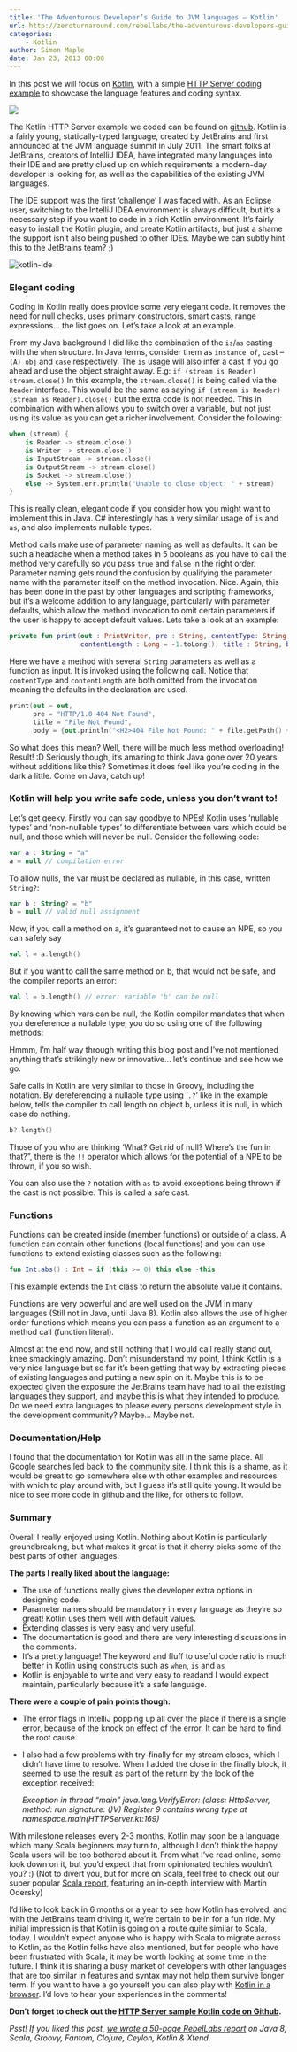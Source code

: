 ```yaml
---
title: 'The Adventurous Developer’s Guide to JVM languages – Kotlin'
url: http://zeroturnaround.com/rebellabs/the-adventurous-developers-guide-to-jvm-languages-kotlin/
categories:
    - Kotlin
author: Simon Maple
date: Jan 23, 2013 00:00
---
```

In this post we will focus on [Kotlin](http://kotlin.jetbrains.org/), with a simple [HTTP Server coding example](https://github.com/sjmaple/Kotlin-HTTP-Server) to showcase the language features and coding syntax.

[![](http://devnet.jetbrains.net/servlet/JiveServlet/showImage/2-5456865-25537/KotlinLogo.png)](http://devnet.jetbrains.net/servlet/JiveServlet/showImage/2-5456865-25537/KotlinLogo.png)

The Kotlin HTTP Server example we coded can be found on [github](https://github.com/sjmaple/Kotlin-HTTP-Server). Kotlin is a fairly young, statically-typed language, created by JetBrains and first announced at the JVM language summit in July 2011\. The smart folks at JetBrains, creators of IntelliJ IDEA, have integrated many languages into their IDE and are pretty clued up on which requirements a modern-day developer is looking for, as well as the capabilities of the existing JVM languages.

The IDE support was the first ‘challenge’ I was faced with. As an Eclipse user, switching to the IntelliJ IDEA environment is always difficult, but it’s a necessary step if you want to code in a rich Kotlin environment. It’s fairly easy to install the Kotlin plugin, and create Kotlin artifacts, but just a shame the support isn’t also being pushed to other IDEs. Maybe we can subtly hint this to the JetBrains team? ;)

![kotlin-ide](http://zeroturnaround.com/wp-content/uploads/2013/01/kotlin-ide.png)

### Elegant coding

Coding in Kotlin really does provide some very elegant code. It removes the need for null checks, uses primary constructors, smart casts, range expressions... the list goes on. Let’s take a look at an example.

From my Java background I did like the combination of the `is`/`as` casting with the `when` structure. In Java terms, consider them as `instance of`, cast – `(A) obj` and `case` respectively. The `is` usage will also infer a cast if you go ahead and use the object straight away. E.g: `if (stream is Reader) stream.close()` In this example, the `stream.close()` is being called via the `Reader` interface. This would be the same as saying `if (stream is Reader) (stream as Reader).close()` but the extra code is not needed. This in combination with when allows you to switch over a variable, but not just using its value as you can get a richer involvement. Consider the following:

```kotlin
when (stream) {
    is Reader -> stream.close()
    is Writer -> stream.close()
    is InputStream -> stream.close()
    is OutputStream -> stream.close()
    is Socket -> stream.close()
    else -> System.err.println("Unable to close object: " + stream)
}
```

This is really clean, elegant code if you consider how you might want to implement this in Java. C# interestingly has a very similar usage of `is` and `as`, and also implements nullable types.

Method calls make use of parameter naming as well as defaults. It can be such a headache when a method takes in 5 booleans as you have to call the method very carefully so you pass `true` and `false` in the right order. Parameter naming gets round the confusion by qualifying the parameter name with the parameter itself on the method invocation. Nice. Again, this has been done in the past by other languages and scripting frameworks, but it’s a welcome addition to any language, particularly with parameter defaults, which allow the method invocation to omit certain parameters if the user is happy to accept default values. Lets take a look at an example:

```kotlin
private fun print(out : PrintWriter, pre : String, contentType: String = "text/html",
                  contentLength : Long = -1.toLong(), title : String, body : () -> Unit)
```

Here we have a method with several `String` parameters as well as a function as input. It is invoked using the following call. Notice that `contentType` and `contentLength` are both omitted from the invocation meaning the defaults in the declaration are used.

```kotlin
print(out = out,
      pre = "HTTP/1.0 404 Not Found",
      title = "File Not Found",
      body = {out.println("<H2>404 File Not Found: " + file.getPath() + "</H2>")})
```

So what does this mean? Well, there will be much less method overloading! Result! :D Seriously though, it’s amazing to think Java gone over 20 years without additions like this? Sometimes it does feel like you’re coding in the dark a little. Come on Java, catch up!

### Kotlin will help you write safe code, unless you don’t want to!

Let’s get geeky. Firstly you can say goodbye to NPEs! Kotlin uses ‘nullable types’ and ‘non-nullable types’ to differentiate between vars which could be null, and those which will never be null. Consider the following code:

```kotlin
var a : String = "a"
a = null // compilation error
```

To allow nulls, the var must be declared as nullable, in this case, written `String?`:

```kotlin
var b : String? = "b"
b = null // valid null assignment
```

Now, if you call a method on a, it’s guaranteed not to cause an NPE, so you can safely say

```kotlin
val l = a.length()
```

But if you want to call the same method on b, that would not be safe, and the compiler reports an error:

```kotlin
val l = b.length() // error: variable 'b' can be null
```

By knowing which vars can be null, the Kotlin compiler mandates that when you dereference a nullable type, you do so using one of the following methods:

Hmmm, I’m half way through writing this blog post and I’ve not mentioned anything that’s strikingly new or innovative... let’s continue and see how we go.

Safe calls in Kotlin are very similar to those in Groovy, including the notation. By dereferencing a nullable type using ‘`.?`‘ like in the example below, tells the compiler to call length on object b, unless it is null, in which case do nothing.

```kotlin
b?.length()
```

Those of you who are thinking ‘What? Get rid of null? Where’s the fun in that?”, there is the `!!` operator which allows for the potential of a NPE to be thrown, if you so wish.

You can also use the `?` notation with `as` to avoid exceptions being thrown if the cast is not possible. This is called a safe cast.

### Functions

Functions can be created inside (member functions) or outside of a class. A function can contain other functions (local functions) and you can use functions to extend existing classes such as the following:

```kotlin
fun Int.abs() : Int = if (this >= 0) this else -this
```

This example extends the `Int` class to return the absolute value it contains.

Functions are very powerful and are well used on the JVM in many languages (Still not in Java, until Java 8). Kotlin also allows the use of higher order functions which means you can pass a function as an argument to a method call (function literal).

Almost at the end now, and still nothing that I would call really stand out, knee smackingly amazing. Don’t misunderstand my point, I think Kotlin is a very nice language but so far it’s been getting that way by extracting pieces of existing languages and putting a new spin on it. Maybe this is to be expected given the exposure the JetBrains team have had to all the existing languages they support, and maybe this is what they intended to produce. Do we need extra languages to please every persons development style in the development community? Maybe... Maybe not.

### Documentation/Help

I found that the documentation for Kotlin was all in the same place. All Google searches led back to the [community site](http://confluence.jetbrains.net/display/Kotlin/Welcome). I think this is a shame, as it would be great to go somewhere else with other examples and resources with which to play around with, but I guess it’s still quite young. It would be nice to see more code in github and the like, for others to follow.

### Summary

Overall I really enjoyed using Kotlin. Nothing about Kotlin is particularly groundbreaking, but what makes it great is that it cherry picks some of the best parts of other languages.

**The parts I really liked about the language:**

*   The use of functions really gives the developer extra options in designing code.
*   Parameter names should be mandatory in every language as they’re so great! Kotlin uses them well with default values.
*   Extending classes is very easy and very useful.
*   The documentation is good and there are very interesting discussions in the comments.
*   It’s a pretty language! The keyword and fluff to useful code ratio is much better in Kotlin using constructs such as `when`, `is` and `as`
*   Kotlin is enjoyable to write and very easy to readand I would expect maintain, particularly because it’s a safe language.

**There were a couple of pain points though:**

*   The error flags in IntelliJ popping up all over the place if there is a single error, because of the knock on effect of the error. It can be hard to find the root cause.
*   I also had a few problems with try-finally for my stream closes, which I didn’t have time to resolve. When I added the close in the finally block, it seemed to use the result as part of the return by the look of the exception received:

    _Exception in thread “main” java.lang.VerifyError: (class: HttpServer, method: run signature: ()V) Register 9 contains wrong type
    at namespace.main(HTTPServer.kt:169)_

With milestone releases every 2-3 months, Kotlin may soon be a language which many Scala beginners may turn to, although I don’t think the happy Scala users will be too bothered about it. From what I’ve read online, some look down on it, but you’d expect that from opinionated techies wouldn’t you? :) (Not to divert you, but for more on Scala, feel free to check out our super popular [Scala report](http://zeroturnaround.com/labs/scala-2013-a-pragmatic-guide-to-scala-adoption-in-your-java-organization/), featuring an in-depth interview with Martin Odersky)

I’d like to look back in 6 months or a year to see how Kotlin has evolved, and with the JetBrains team driving it, we’re certain to be in for a fun ride. My initial impression is that Kotlin is going on a route quite similar to Scala, today. I wouldn’t expect anyone who is happy with Scala to migrate across to Kotlin, as the Kotlin folks have also mentioned, but for people who have been frustrated with Scala, it may be worth looking at some time in the future. I think it is sharing a busy market of developers with other languages that are too similar in features and syntax may not help them survive longer term. If you want to have a go yourself you can also play with [Kotlin in a browser](http://kotlin-demo.jetbrains.com). I’d love to hear your experiences in the comments!

**Don’t forget to check out the [HTTP Server sample Kotlin code on Github](https://github.com/sjmaple/Kotlin-HTTP-Server).**

_Psst! If you liked this post, [we wrote a 50-page RebelLabs report](http://zeroturnaround.com/rebellabs/devs/the-adventurous-developers-guide-to-jvm-languages/) on Java 8, Scala, Groovy, Fantom, Clojure, Ceylon, Kotlin & Xtend._
